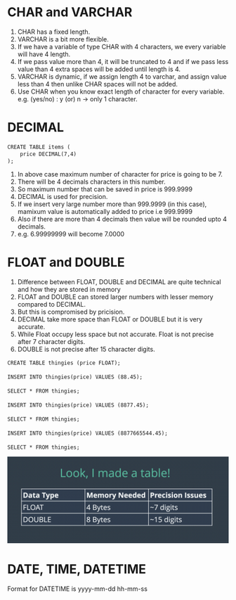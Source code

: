 # CHAR and VARCHAR

1. CHAR has a fixed length.
2. VARCHAR is a bit more flexible.
3. If we have a variable of type CHAR with 4 characters, we every variable will have 4 length.
4. If we pass value more than 4, it will be truncated to 4 and if we pass less value than 4 extra spaces will be added until length is 4.
5. VARCHAR is dynamic, if we assign length 4 to varchar, and assign value less than 4 then unlike CHAR spaces will not be added.
6. Use CHAR when you know exact length of character for every variable. e.g. (yes/no) : y (or) n -> only 1 character.

# DECIMAL

```
CREATE TABLE items (
    price DECIMAL(7,4)
);
```

1. In above case maximum number of character for price is going to be 7.
2. There will be 4 decimals characters in this number.
3. So maximum number that can be saved in price is 999.9999
4. DECIMAL is used for precision.
5. If we insert very large number more than 999.9999 (in this case), mamixum value is automatically added to price i.e 999.9999
6. Also if there are more than 4 decimals then value will be rounded upto 4 decimals.
7. e.g. 6.99999999 will become 7.0000

# FLOAT and DOUBLE

1. Difference between FLOAT, DOUBLE and DECIMAL are quite technical and how they are stored in memory
2. FLOAT and DOUBLE can stored larger numbers with lesser memory compared to DECIMAL.
3. But this is compromised by pricision.
4. DECIMAL take more space than FLOAT or DOUBLE but it is very accurate.
5. While Float occupy less space but not accurate. Float is not precise after 7 character digits.
6. DOUBLE is not precise after 15 character digits.

```
CREATE TABLE thingies (price FLOAT);

INSERT INTO thingies(price) VALUES (88.45);

SELECT * FROM thingies;

INSERT INTO thingies(price) VALUES (8877.45);

SELECT * FROM thingies;

INSERT INTO thingies(price) VALUES (8877665544.45);

SELECT * FROM thingies;
```

![float and double](./float_and_double.png)

# DATE, TIME, DATETIME

Format for DATETIME is yyyy-mm-dd hh-mm-ss
